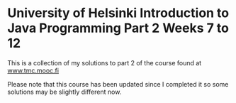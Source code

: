 # University of Helsinki Introduction to Java Programming Part 2 Weeks 7 to 12
This is a collection of my solutions to part 2 of the course found at www.tmc.mooc.fi

Please note that this course has been updated since I completed it so some solutions may be slightly different now.
